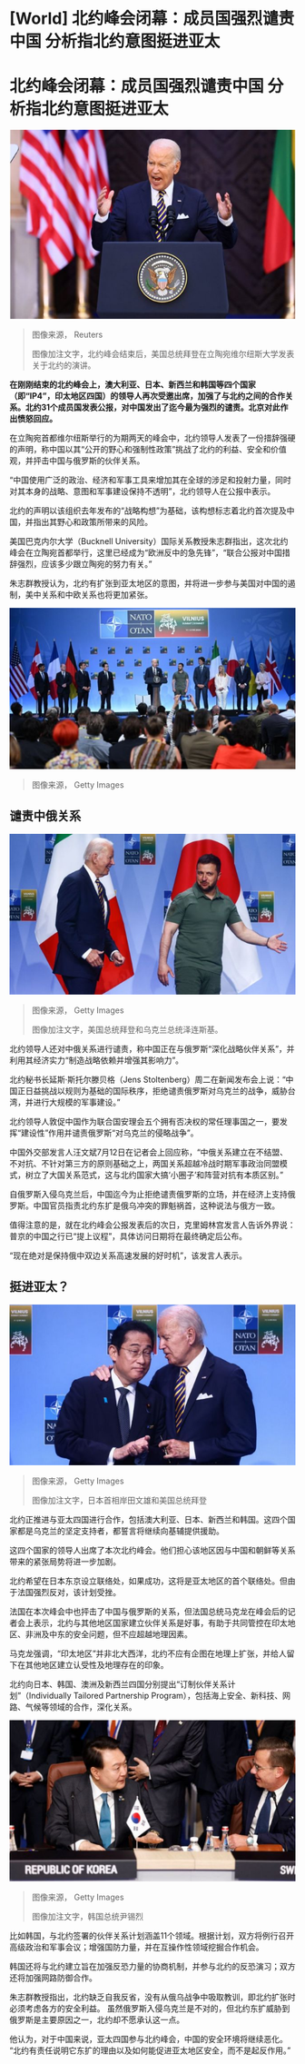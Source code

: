 # [World] 北约峰会闭幕：成员国强烈谴责中国 分析指北约意图挺进亚太

#  北约峰会闭幕：成员国强烈谴责中国 分析指北约意图挺进亚太


![北约峰会结束后，美国总统拜登在立陶宛维尔纽斯大学发表关于北约的演讲。](_130368560_f41e60f99f57316430cc45d941fb5fc952f56220.jpg)

> 图像来源，  Reuters
>
> 图像加注文字，北约峰会结束后，美国总统拜登在立陶宛维尔纽斯大学发表关于北约的演讲。

**在刚刚结束的北约峰会上，澳大利亚、日本、新西兰和韩国等四个国家（即“IP4”，印太地区四国）的领导人再次受邀出席，加强了与北约之间的合作关系。北约31个成员国发表公报，对中国发出了迄今最为强烈的谴责。北京对此作出愤怒回应。**

在立陶宛首都维尔纽斯举行的为期两天的峰会中，北约领导人发表了一份措辞强硬的声明，称中国以其“公开的野心和强制性政策”挑战了北约的利益、安全和价值观，并抨击中国与俄罗斯的伙伴关系。

“中国使用广泛的政治、经济和军事工具来增加其在全球的涉足和投射力量，同时对其本身的战略、意图和军事建设保持不透明”，北约领导人在公报中表示。

北约的声明以该组织去年发布的“战略构想”为基础，该构想标志着北约首次提及中国，并指出其野心和政策所带来的风险。

美国巴克内尔大学（Bucknell University）国际关系教授朱志群指出，这次北约峰会在立陶宛首都举行，这里已经成为“欧洲反中的急先锋”，“联合公报对中国措辞强烈，应该多少跟立陶宛的努力有关。”

朱志群教授认为，北约有扩张到亚太地区的意图，并将进一步参与美国对中国的遏制，美中关系和中欧关系也将更加紧张。

![北约峰会](_130368222_gettyimages-1527480698.jpg)

> 图像来源，  Getty Images


##  谴责中俄关系

![美国总统拜登和乌克兰总统泽连斯基](_130368228_gettyimages-1529220041.jpg)

> 图像来源，  Getty Images
>
> 图像加注文字，美国总统拜登和乌克兰总统泽连斯基。

北约领导人还对中俄关系进行谴责，称中国正在与俄罗斯“深化战略伙伴关系”，并利用其经济实力“制造战略依赖并增强其影响力”。

北约秘书长延斯·斯托尔滕贝格（Jens Stoltenberg）周二在新闻发布会上说：“中国正日益挑战以规则为基础的国际秩序，拒绝谴责俄罗斯对乌克兰的战争，威胁台湾，并进行大规模的军事建设。”

北约领导人敦促中国作为联合国安理会五个拥有否决权的常任理事国之一，要发挥“建设性”作用并谴责俄罗斯“对乌克兰的侵略战争”。

中国外交部发言人汪文斌7月12日在记者会上回应称，“中俄关系建立在不结盟、不对抗、不针对第三方的原则基础之上，两国关系超越冷战时期军事政治同盟模式，树立了大国关系范式，这与北约国家大搞‘小圈子’和阵营对抗有本质区别。”

自俄罗斯入侵乌克兰后，中国迄今为止拒绝谴责俄罗斯的立场，并在经济上支持俄罗斯。中国官员指责北约东扩是俄乌冲突的罪魁祸首，这种说法与俄方一致。

值得注意的是，就在北约峰会公报发表后的次日，克里姆林宫发言人告诉外界说：普京的中国之行已“提上议程”，具体访问日期将在最终确定后公布。

“现在绝对是保持俄中双边关系高速发展的好时机”，该发言人表示。

##  挺进亚太？

![日本首相岸田文雄和美国总统拜登](_130368226_gettyimages-1527460851.jpg)

> 图像来源，  Getty Images
>
> 图像加注文字，日本首相岸田文雄和美国总统拜登

北约正推进与亚太四国进行合作，包括澳大利亚、日本、新西兰和韩国。这四个国家都是乌克兰的坚定支持者，都誓言将继续向基辅提供援助。

这四个国家的领导人出席了本次北约峰会。他们担心该地区因与中国和朝鲜等关系带来的紧张局势将进一步加剧。

北约希望在日本东京设立联络处，如果成功，这将是亚太地区的首个联络处。但由于法国强烈反对，该计划受挫。

法国在本次峰会中也抨击了中国与俄罗斯的关系，但法国总统马克龙在峰会后的记者会上表示，北约与其他地区国家建立伙伴关系是好事，有助于共同管控在印太地区、非洲及中东的安全问题，但不应超越地理因素。

马克龙强调，“印太地区”并非北大西洋，北约不应有企图在地理上扩张，并给人留下在其他地区建立认受性及地理存在的印象。

北约向日本、韩国、澳洲及新西兰四国分别提出“订制伙伴关系计划”（Individually Tailored Partnership Program），包括海上安全、新科技、网路、气候等领域的合作，深化关系。

![韩国总统尹锡烈](_130368224_gettyimages-1526471254.jpg)

> 图像来源，  Getty Images
>
> 图像加注文字，韩国总统尹锡烈

比如韩国，与北约签署的伙伴关系计划涵盖11个领域。根据计划，双方将例行召开高级政治和军事会议；增强国防力量，并在互操作性领域挖掘合作机会。

韩国还将与北约建立旨在加强反恐力量的协商机制，并参与北约的反恐演习；双方还将加强网路防御合作。

朱志群教授指出，北约缺乏自我反省，没有从俄乌战争中吸取教训，即北约扩张时必须考虑各方的安全利益。 虽然俄罗斯入侵乌克兰是不对的，但北约东扩威胁到俄罗斯是主要原因之一，北约却不愿承认这一点。

他认为，对于中国来说，亚太四国参与北约峰会，中国的安全环境将继续恶化。 “北约有责任说明它东扩的理由以及如何能促进亚太地区安全，而不是起反作用。”


